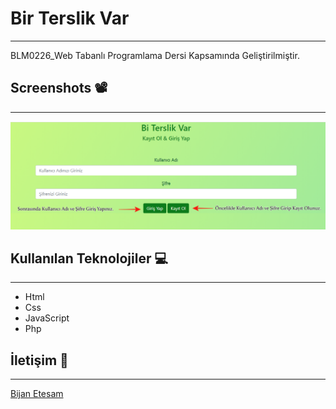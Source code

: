 # Bir Terslik Var
___
BLM0226_Web Tabanlı Programlama Dersi Kapsamında Geliştirilmiştir.

## Screenshots 📽️
___
![](screenshots/db.PNG)
## Kullanılan Teknolojiler 💻
___

- Html
- Css
- JavaScript
- Php

## İletişim 📧
___
[Bijan Etesam](https://www.linkedin.com/in/bijan-etesam-37a8b0194/)